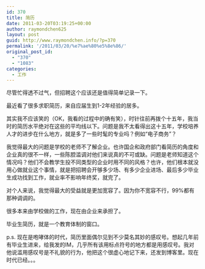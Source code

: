 ```yaml
---
id: 370
title: 简历
date: 2011-03-20T03:19:25+00:00
author: raymondchen625
layout: post
guid: http://www.raymondchen.info/?p=370
permalink: '/2011/03/20/%e7%ae%80%e5%8e%86/'
original_post_id:
  - "370"
  - "1083"
categories:
  - 工作
---
```

尽管忙得透不过气，但招聘这个应该还是值得简单记录一下。

最近看了很多求职简历，来自应届生到1-2年经验的居多。

其实我不应该笑的（OK，我看的过程中的确有笑），时针往前再拨个十五年，我当时的简历水平绝对在这些的平均线以下。问题是我不太看得出这十五年，学校培养人才的进步在什么地方，就是多了一些时髦的专业吗？例如“电子商务”？

我觉得最大的问题是学校的老师不了解企业。也许国企和政府部门看简历的角度和企业真的很不一样，一些陈腔滥调对他们来说真的不可或缺。问题是老师知道这个情况吗？他们不会教学生投不同类型的企业时用不同的风格？也许，他们根本就没用心做就业这个事情，就是把招聘会开够多少场、有多少企业进场、最后多少毕业生成功找到工作，就业率不影响年终奖，就完了。

对个人来说，我觉得最大的受益就是更加宽容了。因为你不宽容不行，99%都有那种调调的。

很多本来由学校做的工作，现在由企业来承担了。

毕业生简历，就是一个教育体制的窗口。

p.s. 现在是咆哮体的时代，简历里面偶尔见到不少莫名其妙的感叹号。想起几年前有毕业生进来，给我发的IM，几乎所有该用标点符号的地方都是用感叹号。我对他说滥用感叹号是不礼貌的行为，他把这个很虚心地记下来，还发到博客里。现在时代已经。。。